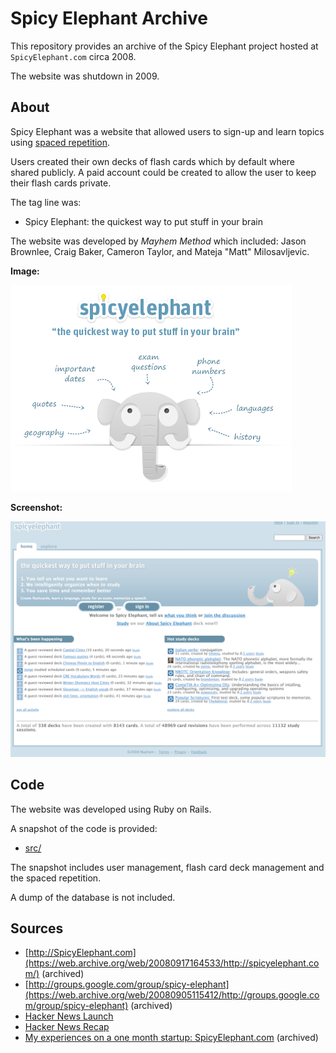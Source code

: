 # Spicy Elephant Archive

This repository provides an archive of the Spicy Elephant project hosted at `SpicyElephant.com` circa 2008.

The website was shutdown in 2009.

## About

Spicy Elephant was a website that allowed users to sign-up and learn topics using [spaced repetition](https://en.wikipedia.org/wiki/Spaced_repetition).

Users created their own decks of flash cards which by default where shared publicly. A paid account could be created to allow the user to keep their flash cards private.

The tag line was:

* Spicy Elephant: the quickest way to put stuff in your brain

The website was developed by _Mayhem Method_ which included: Jason Brownlee, Craig Baker, Cameron Taylor, and Mateja "Matt" Milosavljevic.

**Image:**

![Spicy Elephant](src/public/images/logo_big.png)

**Screenshot:**

![Spicy Elephant Screenshot](ScreenShot.png)

## Code

The website was developed using Ruby on Rails.

A snapshot of the code is provided:

* [src/](src/)

The snapshot includes user management, flash card deck management and the spaced repetition.

A dump of the database is not included.

## Sources

* [http://SpicyElephant.com](https://web.archive.org/web/20080917164533/http://spicyelephant.com/) (archived)
* [http://groups.google.com/group/spicy-elephant](https://web.archive.org/web/20080905115412/http://groups.google.com/group/spicy-elephant) (archived)
* [Hacker News Launch](https://news.ycombinator.com/item?id=262627)
* [Hacker News Recap](https://news.ycombinator.com/item?id=265452)
* [My experiences on a one month startup: SpicyElephant.com](https://web.archive.org/web/20080806040351/http://www.neverreadpassively.com/2008/08/my-experiences-on-one-month-startup.html) (archived)